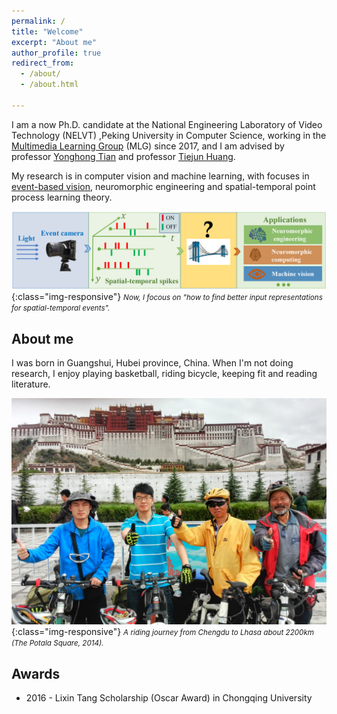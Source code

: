 ```yaml
---
permalink: /
title: "Welcome"
excerpt: "About me"
author_profile: true
redirect_from: 
  - /about/
  - /about.html

---
```

I am a now Ph.D. candidate at the National Engineering Laboratory of Video Technology (NELVT) ,Peking University in Computer Science, working in the <a href="https://www.pkuml.org/:Multimedia Learning Group" target="_blank">Multimedia Learning Group</a> (MLG) since 2017, and I am advised by professor <a href="https://scholar.google.com/citations?user=fn6hJx0AAAAJ&hl=zh-CN:Yonghong Tian" target="_blank">Yonghong Tian</a> and professor <a href="https://scholar.google.com/citations?user=knvEK4AAAAAJ&hl=zh-CN:Tiejun Huang" target="_blank">Tiejun Huang</a>.

My research is in computer vision and machine learning, with focuses in <a href="https://github.com/uzh-rpg/event-based_vision_resources" target="_blank">event-based vision</a>, neuromorphic engineering and spatial-temporal point process learning theory.

![Underwater_rugby_photo](/images/event-based-vision.png){:class="img-responsive"}
<small><i>Now, I focous on "how to find better input representations for spatial-temporal events".</i></small>

## About me
I was born in Guangshui, Hubei province, China. When I'm not doing research, I enjoy playing basketball, riding bicycle, keeping fit and reading literature.

![Underwater_rugby_photo](/images/riding.jpeg){:class="img-responsive"}
<small><i>A riding journey from Chengdu to Lhasa about 2200km (The Potala Square, 2014).</i></small>

## Awards
<ul type="disc"> <li>2016 - Lixin Tang Scholarship (Oscar Award) in Chongqing University</li> 

